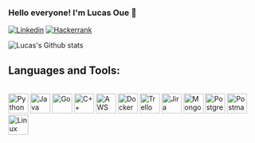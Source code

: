 ### Hello everyone! I'm Lucas Oue 👋


[![Linkedin](https://img.shields.io/badge/LinkedIn-0077B5?style=for-the-badge&logo=linkedin&logoColor=white)](https://www.linkedin.com/in/lucas-oue-880802264/)
[![Hackerrank](https://img.shields.io/badge/-Hackerrank-2EC866?style=for-the-badge&logo=HackerRank&logoColor=white)](https://www.hackerrank.com/profile/lucasoue11)

![Lucas's Github stats](https://github-readme-stats.vercel.app/api?username=OueSan&show_icons=true&theme=tokyonight)

## Languages and Tools:
<div style="display: inline_block"><br/>
    <img src="https://cdn.jsdelivr.net/gh/devicons/devicon/icons/python/python-original.svg" alt="Python" width="40" height="40"/>
    <img src="https://cdn.jsdelivr.net/gh/devicons/devicon/icons/java/java-original.svg" alt="Java" width="40" height="40"/>
    <img src="https://cdn.jsdelivr.net/gh/devicons/devicon/icons/go/go-original.svg" alt="Go" width="40" height="40"/>
    <img src="https://cdn.jsdelivr.net/gh/devicons/devicon/icons/cplusplus/cplusplus-original.svg" alt="C++" width="40" height="40"/>
    <img src="https://cdn.jsdelivr.net/gh/devicons/devicon/icons/amazonwebservices/amazonwebservices-original-wordmark.svg" alt="AWS" width="40" height="40"/>
    <img src="https://cdn.jsdelivr.net/gh/devicons/devicon/icons/docker/docker-plain-wordmark.svg" alt="Docker" width="40" height="40"/>
    <img src="https://cdn.jsdelivr.net/gh/devicons/devicon/icons/trello/trello-plain.svg" alt="Trello" width="40" height="40"/>
    <img src="https://cdn.jsdelivr.net/gh/devicons/devicon/icons/jira/jira-original-wordmark.svg" alt="Jira" width="40" height="40"/>
    <img src="https://cdn.jsdelivr.net/gh/devicons/devicon/icons/mongodb/mongodb-original-wordmark.svg" alt="MongoDB" width="40" height="40"/>
    <img src="https://cdn.jsdelivr.net/gh/devicons/devicon/icons/postgresql/postgresql-original.svg" alt="PostgreSQL" width="40" height="40"/>
    <img src="https://cdn.jsdelivr.net/gh/devicons/devicon/icons/postman/postman-original.svg" alt="Postman" width="40" height="40"/>
    <img src="https://cdn.jsdelivr.net/gh/devicons/devicon/icons/linux/linux-original.svg" alt="Linux" width="40" height="40"/>
</div><br/>



